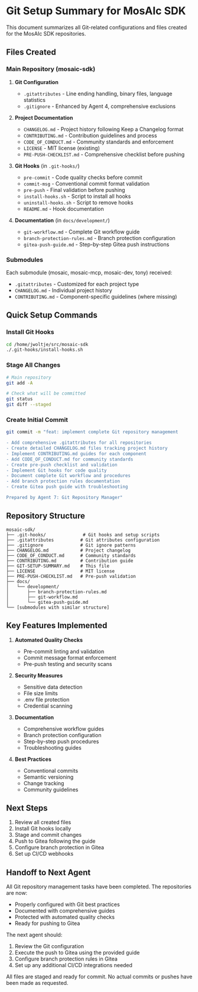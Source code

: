 # Git Setup Summary for MosAIc SDK

This document summarizes all Git-related configurations and files created for the MosAIc SDK repositories.

## Files Created

### Main Repository (mosaic-sdk)

1. **Git Configuration**
   - `.gitattributes` - Line ending handling, binary files, language statistics
   - `.gitignore` - Enhanced by Agent 4, comprehensive exclusions

2. **Project Documentation**
   - `CHANGELOG.md` - Project history following Keep a Changelog format
   - `CONTRIBUTING.md` - Contribution guidelines and process
   - `CODE_OF_CONDUCT.md` - Community standards and enforcement
   - `LICENSE` - MIT license (existing)
   - `PRE-PUSH-CHECKLIST.md` - Comprehensive checklist before pushing

3. **Git Hooks** (in `.git-hooks/`)
   - `pre-commit` - Code quality checks before commit
   - `commit-msg` - Conventional commit format validation  
   - `pre-push` - Final validation before pushing
   - `install-hooks.sh` - Script to install all hooks
   - `uninstall-hooks.sh` - Script to remove hooks
   - `README.md` - Hook documentation

4. **Documentation** (in `docs/development/`)
   - `git-workflow.md` - Complete Git workflow guide
   - `branch-protection-rules.md` - Branch protection configuration
   - `gitea-push-guide.md` - Step-by-step Gitea push instructions

### Submodules

Each submodule (mosaic, mosaic-mcp, mosaic-dev, tony) received:
- `.gitattributes` - Customized for each project type
- `CHANGELOG.md` - Individual project history
- `CONTRIBUTING.md` - Component-specific guidelines (where missing)

## Quick Setup Commands

### Install Git Hooks
```bash
cd /home/jwoltje/src/mosaic-sdk
./.git-hooks/install-hooks.sh
```

### Stage All Changes
```bash
# Main repository
git add -A

# Check what will be committed
git status
git diff --staged
```

### Create Initial Commit
```bash
git commit -m "feat: implement complete Git repository management

- Add comprehensive .gitattributes for all repositories
- Create detailed CHANGELOG.md files tracking project history
- Implement CONTRIBUTING.md guides for each component
- Add CODE_OF_CONDUCT.md for community standards
- Create pre-push checklist and validation
- Implement Git hooks for code quality
- Document complete Git workflow and procedures
- Add branch protection rules documentation
- Create Gitea push guide with troubleshooting

Prepared by Agent 7: Git Repository Manager"
```

## Repository Structure

```
mosaic-sdk/
├── .git-hooks/              # Git hooks and setup scripts
├── .gitattributes          # Git attributes configuration
├── .gitignore              # Git ignore patterns
├── CHANGELOG.md            # Project changelog
├── CODE_OF_CONDUCT.md      # Community standards
├── CONTRIBUTING.md         # Contribution guide
├── GIT-SETUP-SUMMARY.md    # This file
├── LICENSE                 # MIT license
├── PRE-PUSH-CHECKLIST.md   # Pre-push validation
├── docs/
│   └── development/
│       ├── branch-protection-rules.md
│       ├── git-workflow.md
│       └── gitea-push-guide.md
└── [submodules with similar structure]
```

## Key Features Implemented

1. **Automated Quality Checks**
   - Pre-commit linting and validation
   - Commit message format enforcement
   - Pre-push testing and security scans

2. **Security Measures**
   - Sensitive data detection
   - File size limits
   - .env file protection
   - Credential scanning

3. **Documentation**
   - Comprehensive workflow guides
   - Branch protection configuration
   - Step-by-step push procedures
   - Troubleshooting guides

4. **Best Practices**
   - Conventional commits
   - Semantic versioning
   - Change tracking
   - Community guidelines

## Next Steps

1. Review all created files
2. Install Git hooks locally
3. Stage and commit changes
4. Push to Gitea following the guide
5. Configure branch protection in Gitea
6. Set up CI/CD webhooks

## Handoff to Next Agent

All Git repository management tasks have been completed. The repositories are now:
- Properly configured with Git best practices
- Documented with comprehensive guides
- Protected with automated quality checks
- Ready for pushing to Gitea

The next agent should:
1. Review the Git configuration
2. Execute the push to Gitea using the provided guide
3. Configure branch protection rules in Gitea
4. Set up any additional CI/CD integrations needed

All files are staged and ready for commit. No actual commits or pushes have been made as requested.